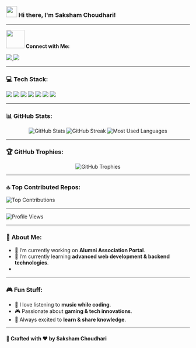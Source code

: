 ### <img src="https://media.giphy.com/media/hvRJCLFzcasrR4ia7z/giphy.gif" width="30px"> Hi there, I'm **Saksham Choudhari!**


---

<img src="https://media.giphy.com/media/jTNG3RF6EwbkpD4LZx/giphy.gif" width="50px"> **Connect with Me:**

<p align="left">
<a href="https://www.instagram.com/saksham.choudharii">
    <img src="https://img.shields.io/badge/Instagram-%23E4405F.svg?style=for-the-badge&logo=Instagram&logoColor=white"/>
</a>
<a href="https://www.linkedin.com/in/saksham-choudhari-713196265">
    <img src="https://img.shields.io/badge/LinkedIn-%230077B5.svg?style=for-the-badge&logo=LinkedIn&logoColor=white"/>
</a>
</p>

---

### 💻 **Tech Stack:**
<p align="left">
    <img src="https://img.shields.io/badge/html5-%23E34F26.svg?style=for-the-badge&logo=html5&logoColor=white" />
    <img src="https://img.shields.io/badge/python-3670A0?style=for-the-badge&logo=python&logoColor=ffdd54" />
    <img src="https://img.shields.io/badge/bootstrap-%238511FA.svg?style=for-the-badge&logo=bootstrap&logoColor=white" />
    <img src="https://img.shields.io/badge/flask-%23000.svg?style=for-the-badge&logo=flask&logoColor=white" />
    <img src="https://img.shields.io/badge/mysql-4479A1.svg?style=for-the-badge&logo=mysql&logoColor=white" />
    <img src="https://img.shields.io/badge/github-%23121011.svg?style=for-the-badge&logo=github&logoColor=white" />
    <img src="https://img.shields.io/badge/git-%23F05033.svg?style=for-the-badge&logo=git&logoColor=white" />
</p>

---

### 📊 **GitHub Stats:**
<p align="center">
    <img src="https://github-readme-stats.vercel.app/api?username=Sakshax&theme=radical&hide_border=true&include_all_commits=true&count_private=true" alt="GitHub Stats" />
    <img src="https://streak-stats.demolab.com/?user=Sakshax&theme=radical&hide_border=true" alt="GitHub Streak" />
    <img src="https://github-readme-stats.vercel.app/api/top-langs/?username=Sakshax&theme=radical&hide_border=true&include_all_commits=true&count_private=true&layout=compact" alt="Most Used Languages" />
</p>

---

### 🏆 **GitHub Trophies:**
<p align="center">
    <img src="https://github-profile-trophy.vercel.app/?username=Sakshax&theme=radical&no-frame=true&no-bg=false&margin-w=4" alt="GitHub Trophies" />
</p>

---

### 🔝 **Top Contributed Repos:**
<p align="left">
    <img src="https://github-contributor-stats.vercel.app/api?username=Sakshax&limit=5&theme=radical&combine_all_yearly_contributions=true" alt="Top Contributions" />
</p>

---

![Profile Views](https://komarev.com/ghpvc/?username=Sakshax&label=Profile%20Views&color=ff69b4&style=for-the-badge)

---

### 🚀 **About Me:**
- 🔭 I’m currently working on **Alumni Association Portal**.
- 🌱 I’m currently learning **advanced web development & backend technologies**.
-
---

### 🎮 **Fun Stuff:**
- 🎵 I love listening to **music while coding**.
- 🎮 Passionate about **gaming & tech innovations**.
- 📝 Always excited to **learn & share knowledge**.


---

#### 🎨 Crafted with ❤️ by **Saksham Choudhari**
